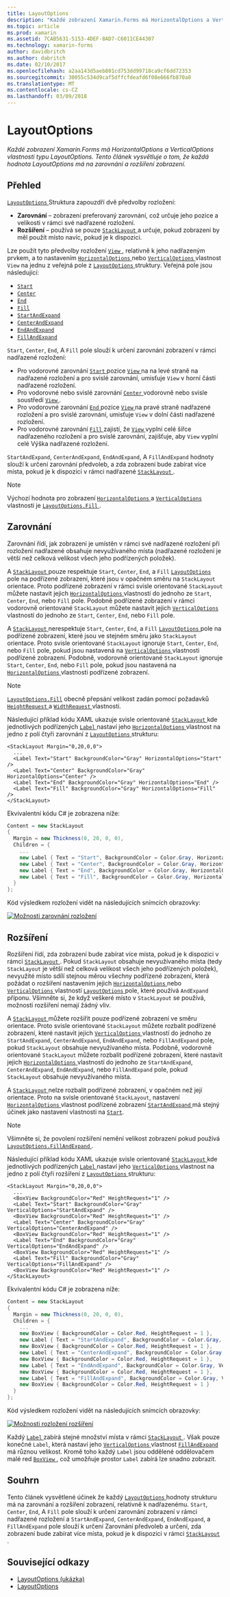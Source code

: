 ```yaml
---
title: LayoutOptions
description: "Každé zobrazení Xamarin.Forms má HorizontalOptions a VerticalOptions vlastnosti typu LayoutOptions. Tento článek vysvětluje o tom, že každá hodnota LayoutOptions má na zarovnání a rozšíření zobrazení."
ms.topic: article
ms.prod: xamarin
ms.assetid: 7CAB5631-5153-4DEF-8AD7-C6011CE44307
ms.technology: xamarin-forms
author: davidbritch
ms.author: dabritch
ms.date: 02/10/2017
ms.openlocfilehash: a2aa143d5aeb801cd753dd99718ca9cf6dd72353
ms.sourcegitcommit: 30055c534d9caf5dffcfdeafd6f08e666fb870a8
ms.translationtype: MT
ms.contentlocale: cs-CZ
ms.lasthandoff: 03/09/2018
---
```

# <a name="layoutoptions"></a>LayoutOptions

_Každé zobrazení Xamarin.Forms má HorizontalOptions a VerticalOptions vlastnosti typu LayoutOptions. Tento článek vysvětluje o tom, že každá hodnota LayoutOptions má na zarovnání a rozšíření zobrazení._

## <a name="overview"></a>Přehled

[ `LayoutOptions` ](https://developer.xamarin.com/api/type/Xamarin.Forms.LayoutOptions/) Struktura zapouzdří dvě předvolby rozložení:

- **Zarovnání** – zobrazení preferovaný zarovnání, což určuje jeho pozice a velikosti v rámci své nadřazené rozložení.
- **Rozšíření** – používá se pouze [ `StackLayout` ](https://developer.xamarin.com/api/type/Xamarin.Forms.StackLayout/)a určuje, pokud zobrazení by měl použít místo navíc, pokud je k dispozici.

Lze použít tyto předvolby rozložení [ `View` ](https://developer.xamarin.com/api/type/Xamarin.Forms.View/), relativně k jeho nadřazeným prvkem, a to nastavením [ `HorizontalOptions` ](https://developer.xamarin.com/api/property/Xamarin.Forms.View.HorizontalOptions/) nebo [ `VerticalOptions` ](https://developer.xamarin.com/api/property/Xamarin.Forms.View.VerticalOptions/) vlastnost `View` na jednu z veřejná pole z [ `LayoutOptions` ](https://developer.xamarin.com/api/type/Xamarin.Forms.LayoutOptions/) struktury. Veřejná pole jsou následující:

- [`Start`](https://developer.xamarin.com/api/field/Xamarin.Forms.LayoutOptions.Start/)
- [`Center`](https://developer.xamarin.com/api/field/Xamarin.Forms.LayoutOptions.Center/)
- [`End`](https://developer.xamarin.com/api/field/Xamarin.Forms.LayoutOptions.End/)
- [`Fill`](https://developer.xamarin.com/api/field/Xamarin.Forms.LayoutOptions.Fill/)
- [`StartAndExpand`](https://developer.xamarin.com/api/field/Xamarin.Forms.LayoutOptions.StartAndExpand/)
- [`CenterAndExpand`](https://developer.xamarin.com/api/field/Xamarin.Forms.LayoutOptions.CenterAndExpand/)
- [`EndAndExpand`](https://developer.xamarin.com/api/field/Xamarin.Forms.LayoutOptions.EndAndExpand/)
- [`FillAndExpand`](https://developer.xamarin.com/api/field/Xamarin.Forms.LayoutOptions.FillAndExpand/)

`Start`, `Center`, `End`, A `Fill` pole slouží k určení zarovnání zobrazení v rámci nadřazené rozložení:

- Pro vodorovné zarovnání [ `Start` ](https://developer.xamarin.com/api/field/Xamarin.Forms.LayoutOptions.Start/) pozice [ `View` ](https://developer.xamarin.com/api/type/Xamarin.Forms.View/) na na levé straně na nadřazené rozložení a pro svislé zarovnání, umisťuje `View` v horní části nadřazené rozložení.
- Pro vodorovné nebo svislé zarovnání [ `Center` ](https://developer.xamarin.com/api/field/Xamarin.Forms.LayoutOptions.Center/) vodorovně nebo svisle soustředí [ `View` ](https://developer.xamarin.com/api/type/Xamarin.Forms.View/).
- Pro vodorovné zarovnání [ `End` ](https://developer.xamarin.com/api/field/Xamarin.Forms.LayoutOptions.End/) pozice [ `View` ](https://developer.xamarin.com/api/type/Xamarin.Forms.View/) na pravé straně nadřazené rozložení a pro svislé zarovnání, umisťuje `View` v dolní části nadřazené rozložení.
- Pro vodorovné zarovnání [ `Fill` ](https://developer.xamarin.com/api/field/Xamarin.Forms.LayoutOptions.Fill/) zajistí, že [ `View` ](https://developer.xamarin.com/api/type/Xamarin.Forms.View/) vyplní celé šířce nadřazeného rozložení a pro svislé zarovnání, zajišťuje, aby `View` vyplní celé Výška nadřazené rozložení.

`StartAndExpand`, `CenterAndExpand`, `EndAndExpand`, A `FillAndExpand` hodnoty slouží k určení zarovnání předvoleb, a zda zobrazení bude zabírat více místa, pokud je k dispozici v rámci nadřazené [ `StackLayout` ](https://developer.xamarin.com/api/type/Xamarin.Forms.StackLayout/).

> [!NOTE]
> Výchozí hodnota pro zobrazení [ `HorizontalOptions` ](https://developer.xamarin.com/api/property/Xamarin.Forms.View.HorizontalOptions/) a [ `VerticalOptions` ](https://developer.xamarin.com/api/property/Xamarin.Forms.View.VerticalOptions/) vlastnosti je [ `LayoutOptions.Fill` ](https://developer.xamarin.com/api/field/Xamarin.Forms.LayoutOptions.Fill/).

<a name="alignment" />

## <a name="alignment"></a>Zarovnání

Zarovnání řídí, jak zobrazení je umístěn v rámci své nadřazené rozložení při rozložení nadřazené obsahuje nevyužívaného místa (nadřazené rozložení je větší než celková velikost všech jeho podřízených položek).

A [ `StackLayout` ](https://developer.xamarin.com/api/type/Xamarin.Forms.StackLayout/) pouze respektuje `Start`, `Center`, `End`, a `Fill` [ `LayoutOptions` ](https://developer.xamarin.com/api/type/Xamarin.Forms.LayoutOptions/) pole na podřízené zobrazení, které jsou v opačném směru na `StackLayout` orientace. Proto podřízené zobrazení v rámci svisle orientované `StackLayout` můžete nastavit jejich [ `HorizontalOptions` ](https://developer.xamarin.com/api/property/Xamarin.Forms.View.HorizontalOptions/) vlastností do jednoho ze `Start`, `Center`, `End`, nebo `Fill` pole. Podobně podřízené zobrazení v rámci vodorovně orientované `StackLayout` můžete nastavit jejich [ `VerticalOptions` ](https://developer.xamarin.com/api/property/Xamarin.Forms.View.VerticalOptions/) vlastností do jednoho ze `Start`, `Center`, `End`, nebo `Fill` pole.

A [ `StackLayout` ](https://developer.xamarin.com/api/type/Xamarin.Forms.StackLayout/) nerespektuje `Start`, `Center`, `End`, a `Fill` [ `LayoutOptions` ](https://developer.xamarin.com/api/type/Xamarin.Forms.LayoutOptions/) pole na podřízené zobrazení, které jsou ve stejném směru jako `StackLayout` orientace. Proto svisle orientované `StackLayout` ignoruje `Start`, `Center`, `End`, nebo `Fill` pole, pokud jsou nastavená na [ `VerticalOptions` ](https://developer.xamarin.com/api/property/Xamarin.Forms.View.VerticalOptions/) vlastnosti podřízené zobrazení. Podobně, vodorovně orientované `StackLayout` ignoruje `Start`, `Center`, `End`, nebo `Fill` pole, pokud jsou nastavená na [ `HorizontalOptions` ](https://developer.xamarin.com/api/property/Xamarin.Forms.View.HorizontalOptions/) vlastnosti podřízené zobrazení.

> [!NOTE]
> [`LayoutOptions.Fill`](https://developer.xamarin.com/api/field/Xamarin.Forms.LayoutOptions.Fill/) obecně přepsání velikost zadán pomocí požadavků [ `HeightRequest` ](https://developer.xamarin.com/api/property/Xamarin.Forms.VisualElement.HeightRequest/) a [ `WidthRequest` ](https://developer.xamarin.com/api/property/Xamarin.Forms.VisualElement.WidthRequest/) vlastnosti.

Následující příklad kódu XAML ukazuje svisle orientované [ `StackLayout` ](https://developer.xamarin.com/api/type/Xamarin.Forms.StackLayout/) kde jednotlivých podřízených [ `Label` ](https://developer.xamarin.com/api/type/Xamarin.Forms.Label/) nastaví jeho [ `HorizontalOptions` ](https://developer.xamarin.com/api/property/Xamarin.Forms.View.HorizontalOptions/) vlastnost na jedno z polí čtyři zarovnání z [ `LayoutOptions` ](https://developer.xamarin.com/api/type/Xamarin.Forms.LayoutOptions/) strukturu:

```xaml
<StackLayout Margin="0,20,0,0">
  ...
  <Label Text="Start" BackgroundColor="Gray" HorizontalOptions="Start" />
  <Label Text="Center" BackgroundColor="Gray" HorizontalOptions="Center" />
  <Label Text="End" BackgroundColor="Gray" HorizontalOptions="End" />
  <Label Text="Fill" BackgroundColor="Gray" HorizontalOptions="Fill" />
</StackLayout>
```

Ekvivalentní kódu C# je zobrazena níže:

```csharp
Content = new StackLayout
{
  Margin = new Thickness(0, 20, 0, 0),
  Children = {
    ...
    new Label { Text = "Start", BackgroundColor = Color.Gray, HorizontalOptions = LayoutOptions.Start },
    new Label { Text = "Center", BackgroundColor = Color.Gray, HorizontalOptions = LayoutOptions.Center },
    new Label { Text = "End", BackgroundColor = Color.Gray, HorizontalOptions = LayoutOptions.End },
    new Label { Text = "Fill", BackgroundColor = Color.Gray, HorizontalOptions = LayoutOptions.Fill }
  }
};
```

Kód výsledkem rozložení vidět na následujících snímcích obrazovky:

[![](layout-options-images/alignment.png "Možnosti zarovnání rozložení")](layout-options-images/alignment-large.png#lightbox "možnosti zarovnání rozložení")

<a name="expansion" />

## <a name="expansion"></a>Rozšíření

Rozšíření řídí, zda zobrazení bude zabírat více místa, pokud je k dispozici v rámci [ `StackLayout` ](https://developer.xamarin.com/api/type/Xamarin.Forms.StackLayout/). Pokud `StackLayout` obsahuje nevyužívaného místa (tedy `StackLayout` je větší než celková velikost všech jeho podřízených položek), nevyužité místo sdílí stejnou měrou všechny podřízené zobrazení, která požádat o rozšíření nastavením jejich [ `HorizontalOptions` ](https://developer.xamarin.com/api/property/Xamarin.Forms.View.HorizontalOptions/)nebo [ `VerticalOptions` ](https://developer.xamarin.com/api/property/Xamarin.Forms.View.VerticalOptions/) vlastností [ `LayoutOptions` ](https://developer.xamarin.com/api/type/Xamarin.Forms.LayoutOptions/) pole, které používá `AndExpand` příponu. Všimněte si, že když veškeré místo v `StackLayout` se používá, možnosti rozšíření nemají žádný vliv.

A [ `StackLayout` ](https://developer.xamarin.com/api/type/Xamarin.Forms.StackLayout/) můžete rozšířit pouze podřízené zobrazení ve směru orientace. Proto svisle orientované `StackLayout` můžete rozbalit podřízené zobrazení, které nastavit jejich [ `VerticalOptions` ](https://developer.xamarin.com/api/property/Xamarin.Forms.View.VerticalOptions/) vlastností do jednoho ze `StartAndExpand`, `CenterAndExpand`, `EndAndExpand`, nebo `FillAndExpand` pole, pokud `StackLayout` obsahuje nevyužívaného místa. Podobně, vodorovně orientované `StackLayout` můžete rozbalit podřízené zobrazení, které nastavit jejich [ `HorizontalOptions` ](https://developer.xamarin.com/api/property/Xamarin.Forms.View.HorizontalOptions/) vlastností do jednoho ze `StartAndExpand`, `CenterAndExpand`, `EndAndExpand`, nebo `FillAndExpand` pole, pokud `StackLayout` obsahuje nevyužívaného místa.

A [ `StackLayout` ](https://developer.xamarin.com/api/type/Xamarin.Forms.StackLayout/) nelze rozbalit podřízené zobrazení, v opačném než její orientace. Proto na svisle orientované `StackLayout`, nastavení [ `HorizontalOptions` ](https://developer.xamarin.com/api/property/Xamarin.Forms.View.HorizontalOptions/) vlastnost podřízené zobrazení [ `StartAndExpand` ](https://developer.xamarin.com/api/field/Xamarin.Forms.LayoutOptions.StartAndExpand/) má stejný účinek jako nastavení vlastnosti na [ `Start`](https://developer.xamarin.com/api/field/Xamarin.Forms.LayoutOptions.Start/).

> [!NOTE]
> Všimněte si, že povolení rozšíření nemění velikost zobrazení pokud používá [ `LayoutOptions.FillAndExpand` ](https://developer.xamarin.com/api/field/Xamarin.Forms.LayoutOptions.FillAndExpand/).

Následující příklad kódu XAML ukazuje svisle orientované [ `StackLayout` ](https://developer.xamarin.com/api/type/Xamarin.Forms.StackLayout/) kde jednotlivých podřízených [ `Label` ](https://developer.xamarin.com/api/type/Xamarin.Forms.Label/) nastaví jeho [ `VerticalOptions` ](https://developer.xamarin.com/api/property/Xamarin.Forms.View.VerticalOptions/) vlastnost na jedno z polí čtyři rozšíření z [ `LayoutOptions` ](https://developer.xamarin.com/api/type/Xamarin.Forms.LayoutOptions/) strukturu:

```xaml
<StackLayout Margin="0,20,0,0">
  ...
  <BoxView BackgroundColor="Red" HeightRequest="1" />
  <Label Text="Start" BackgroundColor="Gray" VerticalOptions="StartAndExpand" />
  <BoxView BackgroundColor="Red" HeightRequest="1" />
  <Label Text="Center" BackgroundColor="Gray" VerticalOptions="CenterAndExpand" />
  <BoxView BackgroundColor="Red" HeightRequest="1" />
  <Label Text="End" BackgroundColor="Gray" VerticalOptions="EndAndExpand" />
  <BoxView BackgroundColor="Red" HeightRequest="1" />
  <Label Text="Fill" BackgroundColor="Gray" VerticalOptions="FillAndExpand" />
  <BoxView BackgroundColor="Red" HeightRequest="1" />
</StackLayout>
```

Ekvivalentní kódu C# je zobrazena níže:

```csharp
Content = new StackLayout
{
  Margin = new Thickness(0, 20, 0, 0),
  Children = {
    ...
    new BoxView { BackgroundColor = Color.Red, HeightRequest = 1 },
    new Label { Text = "StartAndExpand", BackgroundColor = Color.Gray, VerticalOptions = LayoutOptions.StartAndExpand },
    new BoxView { BackgroundColor = Color.Red, HeightRequest = 1 },
    new Label { Text = "CenterAndExpand", BackgroundColor = Color.Gray, VerticalOptions = LayoutOptions.CenterAndExpand },
    new BoxView { BackgroundColor = Color.Red, HeightRequest = 1 },
    new Label { Text = "EndAndExpand", BackgroundColor = Color.Gray, VerticalOptions = LayoutOptions.EndAndExpand },
    new BoxView { BackgroundColor = Color.Red, HeightRequest = 1 },
    new Label { Text = "FillAndExpand", BackgroundColor = Color.Gray, VerticalOptions = LayoutOptions.FillAndExpand },
    new BoxView { BackgroundColor = Color.Red, HeightRequest = 1 }
  }
};
```

Kód výsledkem rozložení vidět na následujících snímcích obrazovky:

[![](layout-options-images/expansion.png "Možnosti rozložení rozšíření")](layout-options-images/expansion-large.png#lightbox "možnosti rozšíření rozložení")

Každý [ `Label` ](https://developer.xamarin.com/api/type/Xamarin.Forms.Label/) zabírá stejné množství místa v rámci [ `StackLayout` ](https://developer.xamarin.com/api/type/Xamarin.Forms.StackLayout/). Však pouze konečné `Label`, která nastaví jeho [ `VerticalOptions` ](https://developer.xamarin.com/api/property/Xamarin.Forms.View.VerticalOptions/) vlastnost [ `FillAndExpand` ](https://developer.xamarin.com/api/field/Xamarin.Forms.LayoutOptions.FillAndExpand/) má různou velikost. Kromě toho každý `Label` jsou oddělené oddělovačem malé red [ `BoxView` ](https://developer.xamarin.com/api/type/Xamarin.Forms.BoxView/), což umožňuje prostor `Label` zabírá lze snadno zobrazit.

## <a name="summary"></a>Souhrn

Tento článek vysvětlené účinek že každý [ `LayoutOptions` ](https://developer.xamarin.com/api/type/Xamarin.Forms.LayoutOptions/) hodnoty strukturu má na zarovnání a rozšíření zobrazení, relativně k nadřazenému. `Start`, `Center`, `End`, A `Fill` pole slouží k určení zarovnání zobrazení v rámci nadřazené rozložení a `StartAndExpand`, `CenterAndExpand`, `EndAndExpand`, a `FillAndExpand` pole slouží k určení Zarovnání předvoleb a určení, zda zobrazení bude zabírat více místa, pokud je k dispozici v rámci [ `StackLayout` ](https://developer.xamarin.com/api/type/Xamarin.Forms.StackLayout/).



## <a name="related-links"></a>Související odkazy

- [LayoutOptions (ukázka)](https://developer.xamarin.com/samples/xamarin-forms/userinterface/layoutoptions/)
- [LayoutOptions](https://developer.xamarin.com/api/type/Xamarin.Forms.LayoutOptions/)
